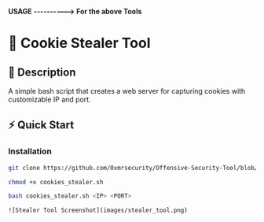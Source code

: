 **USAGE**
__----------> For the above Tools__


# 🎯 **Cookie Stealer Tool**

## 📖 **Description**
A simple bash script that creates a web server for capturing cookies with customizable IP and port.

## ⚡ **Quick Start**

### Installation
```bash
git clone https://github.com/0xmrsecurity/Offensive-Security-Tool/blob/main/cookies_stealer.sh

chmod +x cookies_stealer.sh

bash cookies_stealer.sh <IP> <PORT> 

![Stealer Tool Screenshot](images/stealer_tool.png)
